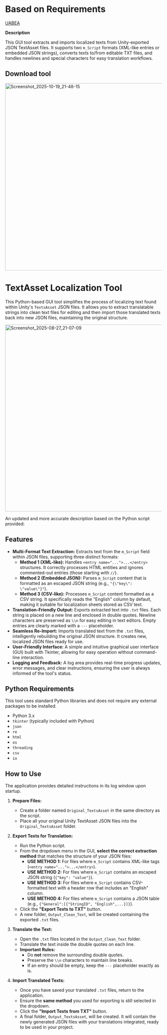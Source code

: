 # Based on Requirements

[UABEA](https://github.com/nesrak1/UABEA)

**Description**

This GUI tool extracts and imports localized texts from Unity-exported JSON TextAsset files. It supports two `m_Script` formats (XML-like entries or embedded JSON strings), converts texts to/from editable TXT files, and handles newlines and special characters for easy translation workflows.

## Download tool

<img width="717" height="601" alt="Screenshot_2025-10-19_21-48-15" src="https://github.com/user-attachments/assets/b915eadb-a128-42e8-8270-efcf01becda5" />

# TextAsset Localization Tool

This Python-based GUI tool simplifies the process of localizing text found within Unity's `TextsAsset` JSON files. It allows you to extract translatable strings into clean text files for editing and then import those translated texts back into new JSON files, maintaining the original structure.

<img width="716" height="600" alt="Screenshot_2025-08-27_21-07-09" src="https://github.com/user-attachments/assets/a979e93e-ef3d-499b-a437-6c7f3bba8fc1" />

An updated and more accurate description based on the Python script provided:

## Features

*   **Multi-Format Text Extraction:** Extracts text from the `m_Script` field within JSON files, supporting three distinct formats:
    *   **Method 1 (XML-like):** Handles `<entry name="...">...</entry>` structures. It correctly processes HTML entities and ignores commented-out entries (those starting with `//`).
    *   **Method 2 (Embedded JSON):** Parses `m_Script` content that is formatted as an escaped JSON string (e.g., `"{\"key\": \"value\"}"`).
    *   **Method 3 (CSV-like):** Processes `m_Script` content formatted as a CSV string. It specifically reads the "English" column by default, making it suitable for localization sheets stored as CSV text.
*   **Translation-Friendly Output:** Exports extracted text into `.txt` files. Each string is placed on a new line and enclosed in double quotes. Newline characters are preserved as `\\n` for easy editing in text editors. Empty entries are clearly marked with a `---` placeholder.
*   **Seamless Re-Import:** Imports translated text from the `.txt` files, intelligently rebuilding the original JSON structure. It creates new, localized JSON files ready for use.
*   **User-Friendly Interface:** A simple and intuitive graphical user interface (GUI) built with Tkinter, allowing for easy operation without command-line interaction.
*   **Logging and Feedback:** A log area provides real-time progress updates, error messages, and clear instructions, ensuring the user is always informed of the tool's status.

## Python Requirements

This tool uses standard Python libraries and does not require any external packages to be installed.

*   Python 3.x
*   `tkinter` (typically included with Python)
*   `json`
*   `re`
*   `html`
*   `os`
*   `threading`
*   `csv`
*   `io`

## How to Use

The application provides detailed instructions in its log window upon startup.

1.  **Prepare Files:**
    *   Create a folder named `Original_TextsAsset` in the same directory as the script.
    *   Place all your original Unity TextAsset JSON files into the `Original_TextsAsset` folder.

2.  **Export Texts for Translation:**
    *   Run the Python script.
    *   From the dropdown menu in the GUI, **select the correct extraction method** that matches the structure of your JSON files:
        *   **USE METHOD 1:** For files where `m_Script` contains XML-like tags (`<entry name="...">...</entry>`).
        *   **USE METHOD 2:** For files where `m_Script` contains an escaped JSON string (`{"key": "value"}`).
        *   **USE METHOD 3:** For files where `m_Script` contains CSV-formatted text with a header row that includes an "English" column.
        *   **USE METHOD 4:** For files where `m_Script` contains a JSON table (e.g., `{"General":[{"StringID", "English",...}]}`).
    *   Click the **"Export Texts to TXT"** button.
    *   A new folder, `Output_Clean_Text`, will be created containing the exported `.txt` files.

3.  **Translate the Text:**
    *   Open the `.txt` files located in the `Output_Clean_Text` folder.
    *   Translate the text inside the double quotes on each line.
    *   **Important Rules:**
        *   Do **not** remove the surrounding double quotes.
        *   Preserve the `\\n` characters to maintain line breaks.
        *   If an entry should be empty, keep the `---` placeholder exactly as is.

4.  **Import Translated Texts:**
    *   Once you have saved your translated `.txt` files, return to the application.
    *   Ensure the **same method** you used for exporting is still selected in the dropdown.
    *   Click the **"Import Texts from TXT"** button.
    *   A final folder, `Output_TextsAsset`, will be created. It will contain the newly generated JSON files with your translations integrated, ready to be used in your project.
